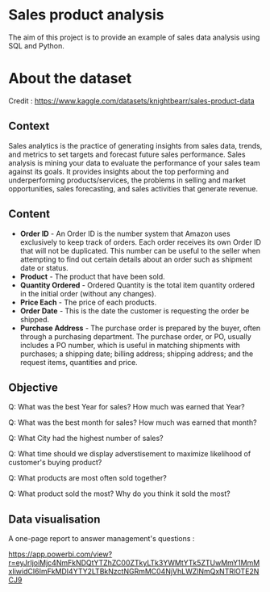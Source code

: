 # Sales product analysis

The aim of this project is to provide an example of sales data analysis using SQL and Python. 

# About the dataset

Credit : https://www.kaggle.com/datasets/knightbearr/sales-product-data

## Context

Sales analytics is the practice of generating insights from sales data, trends, and metrics to set targets and forecast future sales performance. Sales analysis is mining your data to evaluate the performance of your sales team against its goals. It provides insights about the top performing and underperforming products/services, the problems in selling and market opportunities, sales forecasting, and sales activities that generate revenue.

## Content

- **Order ID** - An Order ID is the number system that Amazon uses exclusively to keep track of orders. Each order receives its own Order ID that will not be duplicated. This number can be useful to the seller when attempting to find out certain details about an order such as shipment date or status.
- **Product** - The product that have been sold.
- **Quantity Ordered** - Ordered Quantity is the total item quantity ordered in the initial order (without any changes).
- **Price Each** - The price of each products.
- **Order Date** - This is the date the customer is requesting the order be shipped.
- **Purchase Address** - The purchase order is prepared by the buyer, often through a purchasing department. The purchase order, or PO, usually includes a PO number, which is useful in matching shipments with purchases; a shipping date; billing address; shipping address; and the request items, quantities and price.

## Objective

Q: What was the best Year for sales? How much was earned that Year?

Q: What was the best month for sales? How much was earned that month?

Q: What City had the highest number of sales?

Q: What time should we display adverstisement to maximize likelihood of customer's buying product?

Q: What products are most often sold together?

Q: What product sold the most? Why do you think it sold the most?

## Data visualisation

A one-page report to answer management's questions :

https://app.powerbi.com/view?r=eyJrIjoiMjc4NmFkNDQtYTZhZC00ZTkyLTk3YWMtYTk5ZTUwMmY1MmMxIiwidCI6ImFkMDI4YTY2LTBkNzctNGRmMC04NjVhLWZlNmQxNTRlOTE2NCJ9
